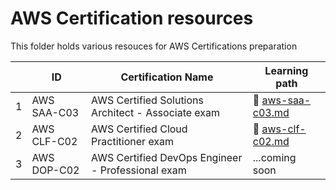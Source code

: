 # AWS Certification resources

This folder holds various resouces for AWS Certifications preparation

|     | ID          | Certification Name                                 | Learning path                                       |
| --- | ----------- | -------------------------------------------------- | --------------------------------------------------- |
| 1   | AWS SAA-C03 | AWS Certified Solutions Architect - Associate exam | 📖 [aws-saa-c03.md](./certification/aws-saa-c03.md) |
| 2   | AWS CLF-C02 | AWS Certified Cloud Practitioner exam              | 📖 [aws-clf-c02.md](https://github.com/christarascon/AWS-Cloud-Practitioner-Exam-Guide)                                 |
| 3   | AWS DOP-C02 | AWS Certified DevOps Engineer - Professional exam  | ...coming soon                                      |
